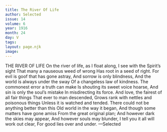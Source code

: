 ```yaml
---
title: The River Of Life
author: Selected
issue: 14
volume: 6
year: 1916
month: 24
day: V
tags:
layout: page.njk
image:
---
```

THE RIVER OF LIFE      On the river of life, as I float along,   I see with the Spirit’s sight   That many a nauseous weed of wrong   Has root in a seed of right.   For evil is goof that has gone astray,   And sorrow is only blindness,   And the world is always under the sway   Of a changeless law of kindness.      The commonest error a truth can make    Is shouting its sweet voice hoarse,   And sin is only the soul’s mistake   In misdirecting its force.   And love, the fairest of all fair things   That ever to man descended,   Grows rank with nettles and poisonous things   Unless it is watched and tended.      There could not be anything better than this   Old world in the way it began,    And though some matters have gone amiss    From the great original plan;   And however dark the skies may appear,    And however souls may blunder,   I tell you it all will work out clear,    For good lies over and under.      —Selected   


